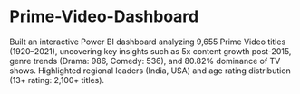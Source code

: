 # Prime-Video-Dashboard
Built an interactive Power BI dashboard analyzing 9,655 Prime Video titles (1920–2021), uncovering key insights such as 5x content growth post-2015, genre trends (Drama: 986, Comedy: 536), and 80.82% dominance of TV shows. Highlighted regional leaders (India, USA) and age rating distribution (13+ rating: 2,100+ titles).
